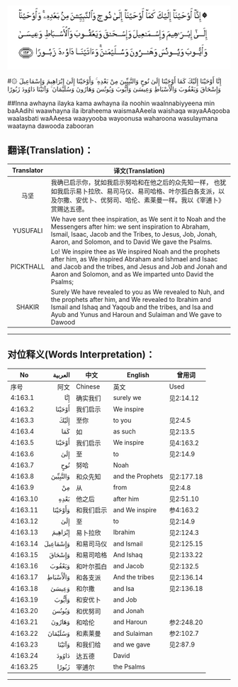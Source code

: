 ![004:163](images/004_163.gif)

#۞ إِنَّا أَوْحَيْنَا إِلَيْكَ كَمَا أَوْحَيْنَا إِلَىٰ نُوحٍ وَالنَّبِيِّينَ مِنْ بَعْدِهِ ۚ وَأَوْحَيْنَا إِلَىٰ إِبْرَاهِيمَ وَإِسْمَاعِيلَ وَإِسْحَاقَ وَيَعْقُوبَ وَالْأَسْبَاطِ وَعِيسَىٰ وَأَيُّوبَ وَيُونُسَ وَهَارُونَ وَسُلَيْمَانَ ۚ وَآتَيْنَا دَاوُودَ زَبُورًا 

##Inna awhayna ilayka kama awhayna ila noohin waalnnabiyyeena min baAAdihi waawhayna ila ibraheema waismaAAeela waishaqa wayaAAqooba waalasbati waAAeesa waayyooba wayoonusa waharoona wasulaymana waatayna dawooda zabooran 

## 翻译(Translation)：

| Translator | 译文(Translation)                                            |
| :--------: | ------------------------------------------------------------ |
|    马坚    | 我确已启示你，犹如我启示努哈和在他之后的众先知一样， 也犹如我启示易卜拉欣、易司马仪、易司哈格、叶尔孤白各支派，以及尔撒、安优卜、优努司、哈伦、素莱曼一样。我以《宰逋卜》赏赐达五德。 |
|  YUSUFALI  | We have sent thee inspiration, as We sent it to Noah and the Messengers after him: we sent inspiration to Abraham, Ismail, Isaac, Jacob and the Tribes, to Jesus, Job, Jonah, Aaron, and Solomon, and to David We gave the Psalms. |
| PICKTHALL  | Lo! We inspire thee as We inspired Noah and the prophets after him, as We inspired Abraham and Ishmael and Isaac and Jacob and the tribes, and Jesus and Job and Jonah and Aaron and Solomon, and as We imparted unto David the Psalms; |
|   SHAKIR   | Surely We have revealed to you as We revealed to Nuh, and the prophets after him, and We revealed to Ibrahim and Ismail and Ishaq and Yaqoub and the tribes, and Isa and Ayub and Yunus and Haroun and Sulaiman and We gave to Dawood |

---

## 对位释义(Words Interpretation)：

| No   | العربية | 中文    | English | 曾用词 |
| ---- | ------: | ------- | ------- | ------ |
| 序号 |    阿文 | Chinese | 英文    | Used   |
| 4:163.1  | إِنَّا      | 确实我们   | surely we        | 见2:14.12  |
| 4:163.2  | أَوْحَيْنَا   | 我们启示   | We inspire       |            |
| 4:163.3  | إِلَيْكَ     | 至你       | to you           | 见2:4.5    |
| 4:163.4  | كَمَا      | 如         | as such          | 见2:13.5   |
| 4:163.5  | أَوْحَيْنَا   | 我们启示   | We inspire       | 见4:163.2  |
| 4:163.6  | إِلَىٰ      | 至         | to               | 见2:14.9   |
| 4:163.7  | نُوحٍ      | 努哈       | Noah             |            |
| 4:163.8  | وَالنَّبِيِّينَ | 和众先知   | and the Prophets | 见2:177.18 |
| 4:163.9  | مِنْ       | 从         | from             | 见2:4.8    |
| 4:163.10 | بَعْدِهِ     | 他之后     | after him        | 见2:51.10  |
| 4:163.11 | وَأَوْحَيْنَا  | 和我们启示 | and We inspire   | 参4:163.2  |
| 4:163.12 | إِلَىٰ      | 至         | to               | 见2:14.9   |
| 4:163.13 | إِبْرَاهِيمَ  | 易卜拉欣   | Ibrahim          | 见2:124.3  |
| 4:163.14 | وَإِسْمَاعِيلَ | 和易司马仪 | and Ismail       | 见2:125.15 |
| 4:163.15 | وَإِسْحَاقَ   | 和易司哈格 | And Ishaq        | 见2:133.22 |
| 4:163.16 | وَيَعْقُوبَ   | 和叶尔孤白 | and Jacob        | 见2:132.5  |
| 4:163.17 | وَالْأَسْبَاطِ | 和各支派   | And the tribes   | 见2:136.14 |
| 4:163.18 | وَعِيسَىٰ    | 和尔撒     | and Isa          | 见2:136.18 |
| 4:163.19 | وَأَيُّوبَ    | 和安优卜   | and Job          |            |
| 4:163.20 | وَيُونُسَ    | 和优努司   | and Jonah        |            |
| 4:163.21 | وَهَارُونَ   | 和哈伦     | and Haroun       | 参2:248.20 |
| 4:163.22 | وَسُلَيْمَانَ  | 和素莱曼   | and Sulaiman     | 参2:102.7  |
| 4:163.23 | وَآتَيْنَا   | 和我们给   | and we gave      | 见2:87.9   |
| 4:163.24 | دَاوُودَ    | 达五德     | David            |            |
| 4:163.25 | زَبُورًا    | 宰逋尔     | the Psalms       |            |

---
